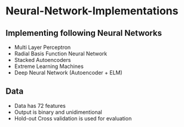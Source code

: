 # Neural-Network-Implementations
## Implementing following Neural Networks
* Multi Layer Perceptron
* Radial Basis Function Neural Network
* Stacked Autoencoders
* Extreme Learning Machines
* Deep Neural Network (Autoencoder + ELM)

## Data
* Data has 72 features
* Output is binary and unidimentional
* Hold-out Cross validation is used for evaluation

